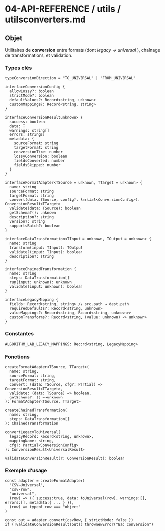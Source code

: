 ﻿
# 04-API-REFERENCE / utils / utilsconverters.md

## Objet

Utilitaires de **conversion** entre formats (dont  *legacy → universal* ), chaînage de transformations, et validation.

### Types clés

<pre class="overflow-visible!" data-start="3389" data-end="4840"><div class="contain-inline-size rounded-2xl relative bg-token-sidebar-surface-primary"><div class="sticky top-9"><div class="absolute end-0 bottom-0 flex h-9 items-center pe-2"><div class="bg-token-bg-elevated-secondary text-token-text-secondary flex items-center gap-4 rounded-sm px-2 font-sans text-xs"></div></div></div><div class="overflow-y-auto p-4" dir="ltr"><code class="whitespace-pre! language-ts"><span><span>type</span><span></span><span>ConversionDirection</span><span> = </span><span>"TO_UNIVERSAL"</span><span> | </span><span>"FROM_UNIVERSAL"</span><span>

</span><span>interface</span><span></span><span>ConversionConfig</span><span> {
  allowLossy?: </span><span>boolean</span><span>
  strictMode?: </span><span>boolean</span><span>
  defaultValues?: </span><span>Record</span><span><</span><span>string</span><span>, </span><span>unknown</span><span>>
  customMappings?: </span><span>Record</span><span><</span><span>string</span><span>, </span><span>string</span><span>>
}

</span><span>interface</span><span></span><span>ConversionResult</span><span><T = </span><span>unknown</span><span>> {
  </span><span>success</span><span>: </span><span>boolean</span><span>
  </span><span>data</span><span>: T
  </span><span>warnings</span><span>: </span><span>string</span><span>[]
  </span><span>errors</span><span>: </span><span>string</span><span>[]
  </span><span>metadata</span><span>: {
    </span><span>sourceFormat</span><span>: </span><span>string</span><span>
    </span><span>targetFormat</span><span>: </span><span>string</span><span>
    </span><span>conversionTime</span><span>: </span><span>number</span><span>
    </span><span>lossyConversion</span><span>: </span><span>boolean</span><span>
    </span><span>fieldsConverted</span><span>: </span><span>number</span><span>
    </span><span>fieldsSkipped</span><span>: </span><span>number</span><span>
  }
}

</span><span>interface</span><span></span><span>FormatAdapter</span><span><</span><span>TSource</span><span> = </span><span>unknown</span><span>, </span><span>TTarget</span><span> = </span><span>unknown</span><span>> {
  </span><span>name</span><span>: </span><span>string</span><span>
  </span><span>sourceFormat</span><span>: </span><span>string</span><span>
  </span><span>targetFormat</span><span>: </span><span>string</span><span>
  </span><span>convert</span><span>(</span><span>data</span><span>: </span><span>TSource</span><span>, config?: </span><span>Partial</span><span><</span><span>ConversionConfig</span><span>>): </span><span>ConversionResult</span><span><</span><span>TTarget</span><span>>
  </span><span>validate</span><span>(</span><span>data</span><span>: </span><span>TSource</span><span>): </span><span>boolean</span><span>
  getSchema?(): </span><span>unknown</span><span>
  description?: </span><span>string</span><span>
  version?: </span><span>string</span><span>
  supportsBatch?: </span><span>boolean</span><span>
}

</span><span>interface</span><span></span><span>DataTransformation</span><span><</span><span>TInput</span><span> = </span><span>unknown</span><span>, </span><span>TOutput</span><span> = </span><span>unknown</span><span>> {
  </span><span>name</span><span>: </span><span>string</span><span>
  </span><span>transform</span><span>(</span><span>input</span><span>: </span><span>TInput</span><span>): </span><span>TOutput</span><span>
  validate?(</span><span>input</span><span>: </span><span>TInput</span><span>): </span><span>boolean</span><span>
  description?: </span><span>string</span><span>
}

</span><span>interface</span><span></span><span>ChainedTransformation</span><span> {
  </span><span>name</span><span>: </span><span>string</span><span>
  </span><span>steps</span><span>: </span><span>DataTransformation</span><span>[]
  </span><span>run</span><span>(</span><span>input</span><span>: </span><span>unknown</span><span>): </span><span>unknown</span><span>
  </span><span>validate</span><span>(</span><span>input</span><span>: </span><span>unknown</span><span>): </span><span>boolean</span><span>
}

</span><span>interface</span><span></span><span>LegacyMapping</span><span> {
  </span><span>fields</span><span>: </span><span>Record</span><span><</span><span>string</span><span>, </span><span>string</span><span>> </span><span>// src.path → dest.path</span><span>
  requiredDefaults?: </span><span>Record</span><span><</span><span>string</span><span>, </span><span>unknown</span><span>>
  valueMappings?: </span><span>Record</span><span><</span><span>string</span><span>, </span><span>Record</span><span><</span><span>string</span><span>, </span><span>unknown</span><span>>>
  customTransforms?: </span><span>Record</span><span><</span><span>string</span><span>, </span><span>(value: unknown</span><span>) => </span><span>unknown</span><span>>
}
</span></span></code></div></div></pre>

### Constantes

<pre class="overflow-visible!" data-start="4857" data-end="4927"><div class="contain-inline-size rounded-2xl relative bg-token-sidebar-surface-primary"><div class="sticky top-9"><div class="absolute end-0 bottom-0 flex h-9 items-center pe-2"><div class="bg-token-bg-elevated-secondary text-token-text-secondary flex items-center gap-4 rounded-sm px-2 font-sans text-xs"></div></div></div><div class="overflow-y-auto p-4" dir="ltr"><code class="whitespace-pre! language-ts"><span><span>ALGORITHM_LAB_LEGACY_MAPPINGS</span><span>: </span><span>Record</span><span><</span><span>string</span><span>, </span><span>LegacyMapping</span><span>>
</span></span></code></div></div></pre>

### Fonctions

<pre class="overflow-visible!" data-start="4943" data-end="5573"><div class="contain-inline-size rounded-2xl relative bg-token-sidebar-surface-primary"><div class="sticky top-9"><div class="absolute end-0 bottom-0 flex h-9 items-center pe-2"><div class="bg-token-bg-elevated-secondary text-token-text-secondary flex items-center gap-4 rounded-sm px-2 font-sans text-xs"></div></div></div><div class="overflow-y-auto p-4" dir="ltr"><code class="whitespace-pre! language-ts"><span><span>createFormatAdapter<</span><span>TSource</span><span>, </span><span>TTarget</span><span>>(
  </span><span>name</span><span>: </span><span>string</span><span>,
  </span><span>sourceFormat</span><span>: </span><span>string</span><span>,
  </span><span>targetFormat</span><span>: </span><span>string</span><span>,
  </span><span>convert</span><span>: </span><span>(data: TSource, cfg?: Partial<ConversionConfig></span><span>) => </span><span>ConversionResult</span><span><</span><span>TTarget</span><span>>,
  </span><span>validate</span><span>: </span><span>(data: TSource</span><span>) => </span><span>boolean</span><span>,
  getSchema?: </span><span>() =></span><span></span><span>unknown</span><span>
): </span><span>FormatAdapter</span><span><</span><span>TSource</span><span>, </span><span>TTarget</span><span>>

</span><span>createChainedTransformation</span><span>(
  </span><span>name</span><span>: </span><span>string</span><span>,
  </span><span>steps</span><span>: </span><span>DataTransformation</span><span>[]
): </span><span>ChainedTransformation</span><span>

</span><span>convertLegacyToUniversal</span><span>(
  </span><span>legacyRecord</span><span>: </span><span>Record</span><span><</span><span>string</span><span>, </span><span>unknown</span><span>>,
  </span><span>mappingName</span><span>: </span><span>string</span><span>,
  cfg?: </span><span>Partial</span><span><</span><span>ConversionConfig</span><span>>
): </span><span>ConversionResult</span><span><</span><span>UniversalResult</span><span>>

validateConversionResult<T>(</span><span>r</span><span>: </span><span>ConversionResult</span><span><T>): </span><span>boolean</span><span>
</span></span></code></div></div></pre>

### Exemple d’usage

<pre class="overflow-visible!" data-start="5595" data-end="5952"><div class="contain-inline-size rounded-2xl relative bg-token-sidebar-surface-primary"><div class="sticky top-9"><div class="absolute end-0 bottom-0 flex h-9 items-center pe-2"><div class="bg-token-bg-elevated-secondary text-token-text-secondary flex items-center gap-4 rounded-sm px-2 font-sans text-xs"></div></div></div><div class="overflow-y-auto p-4" dir="ltr"><code class="whitespace-pre! language-ts"><span><span>const</span><span> adapter = </span><span>createFormatAdapter</span><span>(
  </span><span>"CSV→Universal"</span><span>,
  </span><span>"csv-row"</span><span>,
  </span><span>"universal"</span><span>,
  </span><span>(row</span><span>) => ({ </span><span>success</span><span>:</span><span>true</span><span>, </span><span>data</span><span>: </span><span>toUniversal</span><span>(row), </span><span>warnings</span><span>:[], </span><span>errors</span><span>:[], </span><span>metadata</span><span>:{ ... } }),
  </span><span>(row</span><span>) => </span><span>typeof</span><span> row === </span><span>"object"</span><span>
)

</span><span>const</span><span> out = adapter.</span><span>convert</span><span>(csvRow, { </span><span>strictMode</span><span>: </span><span>false</span><span> })
</span><span>if</span><span> (!</span><span>validateConversionResult</span><span>(out)) </span><span>throw</span><span></span><span>new</span><span></span><span>Error</span><span>(</span><span>"Bad conversion"</span><span>)</span></span></code></div></div></pre>

